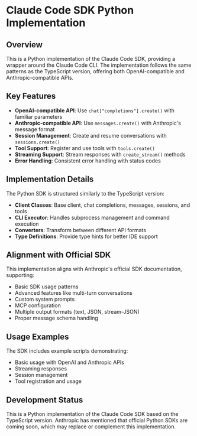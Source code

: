 # Claude Code SDK Python Implementation

## Overview
This is a Python implementation of the Claude Code SDK, providing a wrapper around the Claude Code CLI. The implementation follows the same patterns as the TypeScript version, offering both OpenAI-compatible and Anthropic-compatible APIs.

## Key Features
- **OpenAI-compatible API**: Use `chat["completions"].create()` with familiar parameters
- **Anthropic-compatible API**: Use `messages.create()` with Anthropic's message format
- **Session Management**: Create and resume conversations with `sessions.create()`
- **Tool Support**: Register and use tools with `tools.create()`
- **Streaming Support**: Stream responses with `create_stream()` methods
- **Error Handling**: Consistent error handling with status codes

## Implementation Details
The Python SDK is structured similarly to the TypeScript version:

- **Client Classes**: Base client, chat completions, messages, sessions, and tools
- **CLI Executor**: Handles subprocess management and command execution
- **Converters**: Transform between different API formats
- **Type Definitions**: Provide type hints for better IDE support

## Alignment with Official SDK
This implementation aligns with Anthropic's official SDK documentation, supporting:
- Basic SDK usage patterns
- Advanced features like multi-turn conversations
- Custom system prompts
- MCP configuration
- Multiple output formats (text, JSON, stream-JSON)
- Proper message schema handling

## Usage Examples
The SDK includes example scripts demonstrating:
- Basic usage with OpenAI and Anthropic APIs
- Streaming responses
- Session management
- Tool registration and usage

## Development Status
This is a Python implementation of the Claude Code SDK based on the TypeScript version. Anthropic has mentioned that official Python SDKs are coming soon, which may replace or complement this implementation.